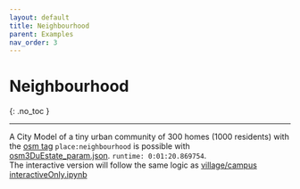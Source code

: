 ```yaml
---
layout: default
title: Neighbourhood
parent: Examples
nav_order: 3
---
```


# Neighbourhood
{: .no_toc }

---

A City Model of a tiny urban community of 300 homes (1000 residents) with the [osm tag](https://wiki.openstreetmap.org/wiki/Tags) `place:neighbourhood` is possible with [osm3DuEstate_param.json](https://github.com/AdrianKriger/osm_LoD1_3DCityModel/blob/main/village_campus/extra/osm3DuEstate_param.json). `runtime: 0:01:20.869754`.  
The interactive version will follow the same logic as [village/campus interactiveOnly.ipynb](https://github.com/AdrianKriger/osm_LoD1_3DCityModel/blob/main/village_campus/interactiveOnly.ipynb)
